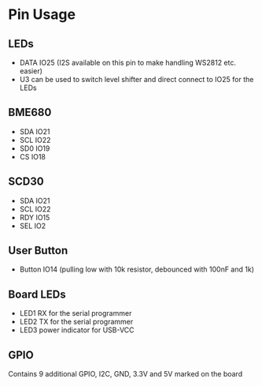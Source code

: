 # Pin Usage

## LEDs

* DATA IO25 (I2S available on this pin to make handling WS2812 etc. easier)
* U3 can be used to switch level shifter and direct connect to IO25 for the LEDs

## BME680

* SDA IO21
* SCL IO22
* SD0 IO19
* CS IO18

## SCD30

* SDA IO21
* SCL IO22
* RDY IO15
* SEL IO2

## User Button

* Button IO14 (pulling low with 10k resistor, debounced with 100nF and 1k)

## Board LEDs

* LED1 RX for the serial programmer
* LED2 TX for the serial programmer
* LED3 power indicator for USB-VCC

## GPIO

Contains 9 additional GPIO, I2C, GND, 3.3V and 5V marked on the board
